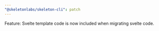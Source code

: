 ```yaml
---
"@skeletonlabs/skeleton-cli": patch
---
```


Feature: Svelte template code is now included when migrating svelte code.
